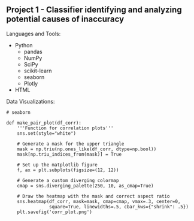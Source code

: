 ## Project 1 - Classifier identifying and analyzing potential causes of inaccuracy
Languages and Tools:
* Python
  * pandas
  * NumPy
  * SciPy
  * scikit-learn
  * seaborn
  * Plotly
* HTML

Data Visualizations:

```python3
# seaborn

def make_pair_plot(df_corr):
    '''Function for correlation plots'''
    sns.set(style="white")

    # Generate a mask for the upper triangle
    mask = np.triu(np.ones_like(df_corr, dtype=np.bool))
    mask[np.triu_indices_from(mask)] = True

    # Set up the matplotlib figure
    f, ax = plt.subplots(figsize=(12, 12))

    # Generate a custom diverging colormap
    cmap = sns.diverging_palette(250, 10, as_cmap=True)

    # Draw the heatmap with the mask and correct aspect ratio
    sns.heatmap(df_corr, mask=mask, cmap=cmap, vmax=.3, center=0,
                square=True, linewidths=.5, cbar_kws={"shrink": .5})
    plt.savefig('corr_plot.png')
```
